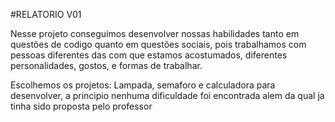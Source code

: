 #RELATORIO V01 

Nesse projeto conseguimos desenvolver nossas habilidades tanto em questões de codigo quanto em questões sociais, pois trabalhamos com pessoas diferentes das com que estamos acostumados, diferentes personalidades, gostos, e formas de trabalhar. 

Escolhemos os projetos: Lampada, semaforo e calculadora para desenvolver, a principio nenhuma dificuldade foi encontrada alem da qual ja tinha sido proposta pelo professor 



